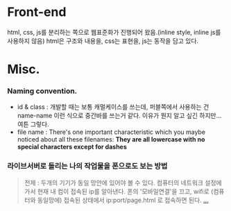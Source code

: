 
# Front-end 
html, css, js를 분리하는 쪽으로 웹표준화가 진행되어 왔음.(inline style, inline js를 사용하지 않음)
html은 구조와 내용을, css는 표현을, js는 동작을 담고 있다.

# Misc.
### Naming convention.
- id & class : 개발할 때는 보통 캐멀케이스를 쓰는데, 퍼블쪽에서 사용하는 건 name-name 이런 식으로 중간바를 쓰는거 같다. 이유가 뭔지 알고 싶긴 하지만...여튼 그렇다.
- file name : There's one important characteristic which you maybe noticed about all these filenames: **They are all lowercase with no special characters except for dashes**

### 라이브서버로 돌리는 나의 작업물을 폰으로도 보는 방법
> 전제 : 두개의 기기가 동일 망안에 있어야 볼 수 있다. 
> 컴퓨터의 네트워크 설정에 가서 현재 내 컴이 접속된 ip를 알아낸다.
> 폰의 '모바일연결'을 끄고, wifi로 (컴퓨터와 동일망에) 접속된 상태에서 ip:port/page.html 로 접속하면 된다.
[...](https://jae04099.tistory.com/entry/VSCode-Live-Server-%EB%82%B4-%EB%AA%A8%EB%B0%94%EC%9D%BC-%EA%B8%B0%EA%B8%B0%EC%97%90%EC%84%9C-%ED%99%95%EC%9D%B8%ED%95%98%EA%B8%B0)




